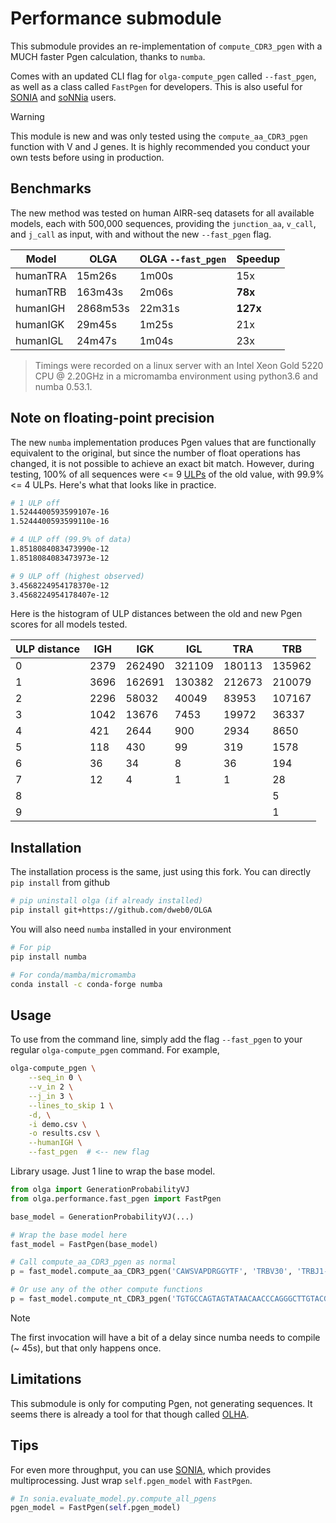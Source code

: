 # Performance submodule

This submodule provides an re-implementation of `compute_CDR3_pgen` with a MUCH faster
Pgen calculation, thanks to `numba`. 

Comes with an updated CLI flag for `olga-compute_pgen` called `--fast_pgen`,
as well as a class called `FastPgen` for developers. This is also useful for
[SONIA](https://github.com/statbiophys/SONIA) and [soNNia](https://github.com/statbiophys/soNNia) users.

> [!WARNING]
> This module is new and was only tested using the `compute_aa_CDR3_pgen` function with V and J genes. 
It is highly recommended you conduct your own tests before using in production.

## Benchmarks

The new method was tested on human AIRR-seq datasets for all available models, each with 500,000 sequences, 
providing the `junction_aa`, `v_call`, and `j_call` as input, with and without the new `--fast_pgen` flag.

| Model | OLGA | OLGA `--fast_pgen`  | Speedup |
| ----- | ---- | ------------------- | ------- | 
| humanTRA | 15m26s | 1m00s | 15x |
| humanTRB | 163m43s | 2m06s | **78x** |
| humanIGH | 2868m53s | 22m31s | **127x** |
| humanIGK | 29m45s | 1m25s | 21x |
| humanIGL | 24m47s | 1m04s | 23x |

> Timings were recorded on a linux server with an Intel Xeon Gold 5220 CPU @ 2.20GHz
in a micromamba environment using python3.6 and numba 0.53.1.

## Note on floating-point precision

The new `numba` implementation produces Pgen values that are functionally equivalent to the original,
but since the number of float operations has changed, it is not possible to achieve an exact bit match. 
However, during testing, 100% of all sequences were <= 9 [ULPs](https://en.wikipedia.org/wiki/Unit_in_the_last_place)
of the old value, with 99.9% <= 4 ULPs. Here's what that looks like in practice.

```bash
# 1 ULP off
1.5244400593599107e-16
1.5244400593599110e-16

# 4 ULP off (99.9% of data)
1.8518084083473990e-12
1.8518084083473973e-12

# 9 ULP off (highest observed)
3.4568224954178370e-12
3.4568224954178407e-12
```

Here is the histogram of ULP distances between the old and new Pgen scores for all models tested.

|ULP distance|IGH |IGK   |IGL   |TRA   |TRB   |
|------------|----|------|------|------|------|
|0           |2379|262490|321109|180113|135962|
|1           |3696|162691|130382|212673|210079|
|2           |2296|58032 |40049 |83953 |107167|
|3           |1042|13676 |7453  |19972 |36337 |
|4           |421 |2644  |900   |2934  |8650  |
|5           |118 |430   |99    |319   |1578  |
|6           |36  |34    |8     |36    |194   |
|7           |12  |4     |1     |1     |28    |
|8           |    |      |      |      |5     |
|9           |    |      |      |      |1     |

## Installation

The installation process is the same, just using this fork. You can directly `pip install` from github

```bash
# pip uninstall olga (if already installed)
pip install git+https://github.com/dweb0/OLGA
```

You will also need `numba` installed in your environment

```bash
# For pip
pip install numba

# For conda/mamba/micromamba 
conda install -c conda-forge numba
```

## Usage

To use from the command line, simply add the flag `--fast_pgen` to your regular `olga-compute_pgen`
command. For example,

```bash
olga-compute_pgen \
    --seq_in 0 \
    --v_in 2 \
    --j_in 3 \
    --lines_to_skip 1 \
    -d, \
    -i demo.csv \
    -o results.csv \
    --humanIGH \
    --fast_pgen  # <-- new flag
```

Library usage. Just 1 line to wrap the base model.

```python
from olga import GenerationProbabilityVJ
from olga.performance.fast_pgen import FastPgen

base_model = GenerationProbabilityVJ(...)

# Wrap the base model here
fast_model = FastPgen(base_model)

# Call compute_aa_CDR3_pgen as normal
p = fast_model.compute_aa_CDR3_pgen('CAWSVAPDRGGYTF', 'TRBV30', 'TRBJ1-2')

# Or use any of the other compute functions
p = fast_model.compute_nt_CDR3_pgen('TGTGCCAGTAGTATAACAACCCAGGGCTTGTACGAGCAGTACTTC')
```

> [!NOTE]
> The first invocation will have a bit of a delay since numba needs to compile (~ 45s), but
that only happens once.

## Limitations

This submodule is only for computing Pgen, not generating sequences. It seems
there is already a tool for that though called [OLHA](https://github.com/statbiophys/olha).

## Tips

For even more throughput, you can use [SONIA](https://github.com/statbiophys/SONIA),
which provides multiprocessing. Just wrap `self.pgen_model` with `FastPgen`.

```python
# In sonia.evaluate_model.py.compute_all_pgens
pgen_model = FastPgen(self.pgen_model)
```
